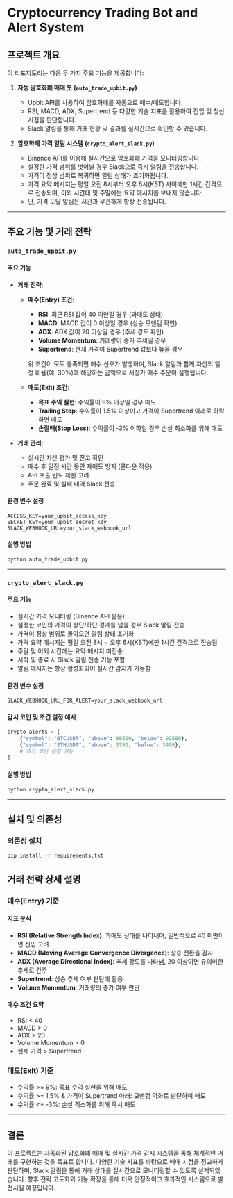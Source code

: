 # Cryptocurrency Trading Bot and Alert System

## 프로젝트 개요

이 리포지토리는 다음 두 가지 주요 기능을 제공합니다:

1. **자동 암호화폐 매매 봇 (`auto_trade_upbit.py`)**  
   - Upbit API를 사용하여 암호화폐를 자동으로 매수/매도합니다.
   - RSI, MACD, ADX, Supertrend 등 다양한 기술 지표를 활용하여 진입 및 청산 시점을 판단합니다.
   - Slack 알림을 통해 거래 현황 및 결과를 실시간으로 확인할 수 있습니다.

2. **암호화폐 가격 알림 시스템 (`crypto_alert_slack.py`)**  
   - Binance API를 이용해 실시간으로 암호화폐 가격을 모니터링합니다.
   - 설정한 가격 범위를 벗어날 경우 Slack으로 즉시 알림을 전송합니다.
   - 가격이 정상 범위로 복귀하면 알림 상태가 초기화됩니다.
   - 가격 요약 메시지는 평일 오전 8시부터 오후 6시(KST) 사이에만 1시간 간격으로 전송되며, 이외 시간대 및 주말에는 요약 메시지를 보내지 않습니다.
   - 단, 가격 도달 알림은 시간과 무관하게 항상 전송됩니다.

---

## 주요 기능 및 거래 전략

### `auto_trade_upbit.py`

#### 주요 기능
- **거래 전략**:
  - **매수(Entry) 조건**:
    - **RSI**: 최근 RSI 값이 40 미만일 경우 (과매도 상태)
    - **MACD**: MACD 값이 0 이상일 경우 (상승 모멘텀 확인)
    - **ADX**: ADX 값이 20 이상일 경우 (추세 강도 확인)
    - **Volume Momentum**: 거래량이 증가 추세일 경우
    - **Supertrend**: 현재 가격이 Supertrend 값보다 높을 경우

    위 조건이 모두 충족되면 매수 신호가 발생하며, Slack 알림과 함께 자산의 일정 비율(예: 30%)에 해당하는 금액으로 시장가 매수 주문이 실행됩니다.

  - **매도(Exit) 조건**:
    - **목표 수익 실현**: 수익률이 9% 이상일 경우 매도
    - **Trailing Stop**: 수익률이 1.5% 이상이고 가격이 Supertrend 아래로 하락하면 매도
    - **손절매(Stop Loss)**: 수익률이 -3% 이하일 경우 손실 최소화를 위해 매도

- **거래 관리**:
  - 실시간 자산 평가 및 잔고 확인
  - 매수 후 일정 시간 동안 재매도 방지 (쿨다운 적용)
  - API 호출 빈도 제한 고려
  - 주문 완료 및 실패 내역 Slack 전송

#### 환경 변수 설정
```env
ACCESS_KEY=your_upbit_access_key
SECRET_KEY=your_upbit_secret_key
SLACK_WEBHOOK_URL=your_slack_webhook_url
```

#### 실행 방법
```bash
python auto_trade_upbit.py
```

---

### `crypto_alert_slack.py`

#### 주요 기능
- 실시간 가격 모니터링 (Binance API 활용)
- 설정한 코인의 가격이 상단/하단 경계를 넘을 경우 Slack 알림 전송
- 가격이 정상 범위로 돌아오면 알림 상태 초기화
- 가격 요약 메시지는 평일 오전 8시 ~ 오후 6시(KST)에만 1시간 간격으로 전송됨
- 주말 및 이외 시간에는 요약 메시지 미전송
- 시작 및 종료 시 Slack 알림 전송 기능 포함
- 알림 메시지는 항상 활성화되어 실시간 감지가 가능함

#### 환경 변수 설정
```env
SLACK_WEBHOOK_URL_FOR_ALERT=your_slack_webhook_url
```

#### 감시 코인 및 조건 설정 예시
```python
crypto_alerts = [
    {"symbol": "BTCUSDT", "above": 98600, "below": 92580},
    {"symbol": "ETHUSDT", "above": 3750, "below": 3400},
    # 추가 코인 설정 가능
]
```

#### 실행 방법
```bash
python crypto_alert_slack.py
```

---

## 설치 및 의존성

### 의존성 설치
```bash
pip install -r requirements.txt
```

## 거래 전략 상세 설명

### 매수(Entry) 기준

#### 지표 분석
- **RSI (Relative Strength Index)**: 과매도 상태를 나타내며, 일반적으로 40 미만이면 진입 고려
- **MACD (Moving Average Convergence Divergence)**: 상승 전환을 감지
- **ADX (Average Directional Index)**: 추세 강도를 나타냄, 20 이상이면 유의미한 추세로 간주
- **Supertrend**: 상승 추세 여부 판단에 활용
- **Volume Momentum**: 거래량의 증가 여부 판단

#### 매수 조건 요약
- RSI < 40
- MACD > 0
- ADX > 20
- Volume Momentum > 0
- 현재 가격 > Supertrend

### 매도(Exit) 기준
- 수익률 >= 9%: 목표 수익 실현을 위해 매도
- 수익률 >= 1.5% & 가격이 Supertrend 아래: 모멘텀 약화로 판단하여 매도
- 수익률 <= -3%: 손실 최소화를 위해 즉시 매도

---

## 결론

이 프로젝트는 자동화된 암호화폐 매매 및 실시간 가격 감시 시스템을 통해 체계적인 거래를 구현하는 것을 목표로 합니다. 다양한 기술 지표를 바탕으로 매매 시점을 정교하게 판단하며, Slack 알림을 통해 거래 상태를 실시간으로 모니터링할 수 있도록 설계되었습니다. 향후 전략 고도화와 기능 확장을 통해 더욱 안정적이고 효과적인 시스템으로 발전시킬 예정입니다.

